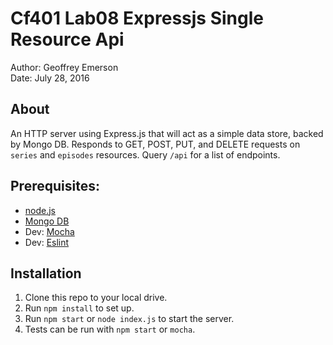 # Cf401 Lab08 Expressjs Single Resource Api

Author: Geoffrey Emerson  
Date: July 28, 2016  

## About

An HTTP server using Express.js that will act as a simple data store, backed by Mongo DB. Responds to GET, POST, PUT, and DELETE requests on `series` and `episodes` resources. Query `/api` for a list of endpoints.

## Prerequisites:
* [node.js](https://nodejs.org/en/)
* [Mongo DB](https://mongodb.com/)
* Dev: [Mocha](https://mochajs.org/)
* Dev: [Eslint](http://eslint.org/)

## Installation

1. Clone this repo to your local drive.
1. Run `npm install` to set up.
1. Run `npm start` or `node index.js` to start the server.
1. Tests can be run with `npm start` or `mocha`.
